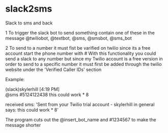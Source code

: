 # slack2sms
Slack to sms and back

1 To trigger the slack bot to send something contain one of these in the message
        @twiliobot, @textbot,  @sms, @smsbot, @sms_bot
        
2 To send to a number it must fist be varified on twilio since its a free account
        start the phone number with #
With this functionality you could send a slack to any number but since my Twilio account is a free version in order to send to a specific number it must first be added through the twilio website under the 'Verified Caller IDs' section
        
        
Example:

(slack)skylerhill [4:19 PM]  
@sms #5124122438 this could work * 8

received sms: 'Sent from your Twilio trial account - skylerhill in general says:   this could work * 8’
    
    
The program cuts out the @insert_bot_name and #1234567 to make the message shorter
